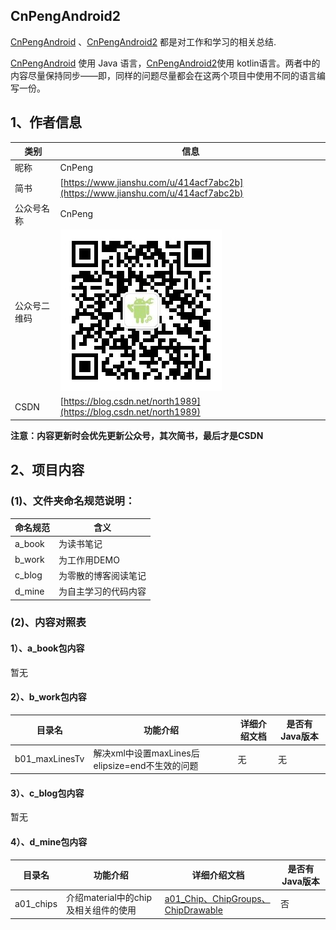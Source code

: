 ## CnPengAndroid2
[CnPengAndroid](https://github.com/CnPeng/CnPengAndroid.git) 
、[CnPengAndroid2](https://github.com/CnPeng/CnPengAndroid2.git) 都是对工作和学习的相关总结.

[CnPengAndroid](https://github.com/CnPeng/CnPengAndroid.git) 
 使用 Java 语言，[CnPengAndroid2](https://github.com/CnPeng/CnPengAndroid2.git)使用 kotlin语言。两者中的内容尽量保持同步——即，同样的问题尽量都会在这两个项目中使用不同的语言编写一份。


## 1、作者信息
类别|信息 
---|---
昵称|CnPeng
简书|[https://www.jianshu.com/u/414acf7abc2b](https://www.jianshu.com/u/414acf7abc2b)
公众号名称|CnPeng
公众号二维码|![](公众号二维码.png)
CSDN|[https://blog.csdn.net/north1989](https://blog.csdn.net/north1989)

**注意：内容更新时会优先更新公众号，其次简书，最后才是CSDN**


## 2、项目内容
### (1)、文件夹命名规范说明：

命名规范|含义
---|---
a_book|为读书笔记
b_work|为工作用DEMO
c_blog|为零散的博客阅读笔记
d_mine|为自主学习的代码内容

### (2)、内容对照表
#### 1）、a_book包内容
暂无

#### 2）、b_work包内容

目录名|功能介绍|详细介绍文档|是否有Java版本
---|---|---|---
b01_maxLinesTv | 解决xml中设置maxLines后elipsize=end不生效的问题|无|无

#### 3）、c_blog包内容

暂无

#### 4）、d_mine包内容
目录名|功能介绍|详细介绍文档|是否有Java版本
---|---|---|---
a01_chips|介绍material中的chip及相关组件的使用|[a01_Chip、ChipGroups、ChipDrawable](https://www.jianshu.com/p/d64a75ec7c74)|否

